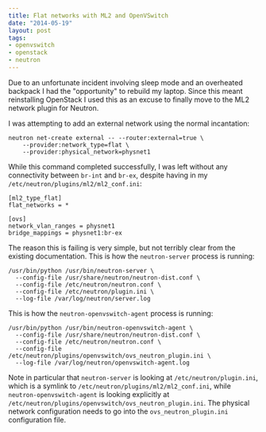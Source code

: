 ```yaml
---
title: Flat networks with ML2 and OpenVSwitch
date: "2014-05-19"
layout: post
tags:
- openvswitch
- openstack
- neutron
---
```


Due to an unfortunate incident involving sleep mode and an overheated
backpack I had the "opportunity" to rebuild my laptop.  Since this meant
reinstalling OpenStack I used this as an excuse to finally move to the ML2
network plugin for Neutron.

I was attempting to add an external network using the normal incantation:

    neutron net-create external -- --router:external=true \
	    --provider:network_type=flat \
	    --provider:physical_network=physnet1

While this command completed successfully, I was left without any
connectivity between `br-int` and `br-ex`, despite having in my
`/etc/neutron/plugins/ml2/ml2_conf.ini`:

    [ml2_type_flat]
    flat_networks = *

    [ovs]
    network_vlan_ranges = physnet1
    bridge_mappings = physnet1:br-ex

The reason this is failing is very simple, but not terribly clear from
the existing documentation.  This is how the `neutron-server` process
is running:

    /usr/bin/python /usr/bin/neutron-server \
      --config-file /usr/share/neutron/neutron-dist.conf \
      --config-file /etc/neutron/neutron.conf \
      --config-file /etc/neutron/plugin.ini \
      --log-file /var/log/neutron/server.log

This is how the `neutron-openvswitch-agent` process is running:

    /usr/bin/python /usr/bin/neutron-openvswitch-agent \
      --config-file /usr/share/neutron/neutron-dist.conf \
      --config-file /etc/neutron/neutron.conf \
      --config-file /etc/neutron/plugins/openvswitch/ovs_neutron_plugin.ini \
      --log-file /var/log/neutron/openvswitch-agent.log

Note in particular that `neutron-server` is looking at
`/etc/neutron/plugin.ini`, which is a symlink to
`/etc/neutron/plugins/ml2/ml2_conf.ini`, while
`neutron-openvswitch-agent` is looking explicitly at 
`/etc/neutron/plugins/openvswitch/ovs_neutron_plugin.ini`.  The
physical network configuration needs to go into the
`ovs_neutron_plugin.ini` configuration file.


